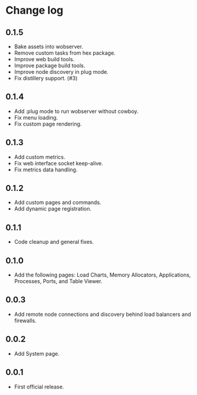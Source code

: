 # Change log

## 0.1.5

* Bake assets into wobserver.
* Remove custom tasks from hex package.
* Improve web build tools.
* Improve package build tools.
* Improve node discovery in plug mode.
* Fix distillery support. (#3)

## 0.1.4

* Add :plug mode to run wobserver without cowboy.
* Fix menu loading.
* Fix custom page rendering.


## 0.1.3

* Add custom metrics.
* Fix web interface socket keep-alive.
* Fix metrics data handling.


## 0.1.2

* Add custom pages and commands.
* Add dynamic page registration.


## 0.1.1

* Code cleanup and general fixes.


## 0.1.0

* Add the following pages: Load Charts, Memory Allocators, Applications, Processes, Ports, and Table Viewer.


## 0.0.3

* Add remote node connections and discovery behind load balancers and firewalls.


## 0.0.2

* Add System page.


## 0.0.1

* First official release.